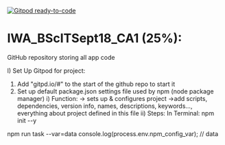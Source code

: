 [![Gitpod ready-to-code](https://img.shields.io/badge/Gitpod-ready--to--code-blue?logo=gitpod)](https://gitpod.io/#https://github.com/2020491/IWA-CA1)

# IWA_BScITSept18_CA1 (25%): 
GitHub repository storing all app code


I) Set Up Gitpod for project:
  1) Add "gitpd.io/#" to the start of the github repo to start it
  2) Set up default package.json settings file used by npm (node package manager) 
    i) Function:
      -> sets up & configures project
      ->add scripts, dependencies, version info, names, descriptions, keywords..., everything about project defined in this file
   ii) Steps:
    In Terminal: npm init --y




npm run task --var=data
console.log(process.env.npm_config_var); // data

